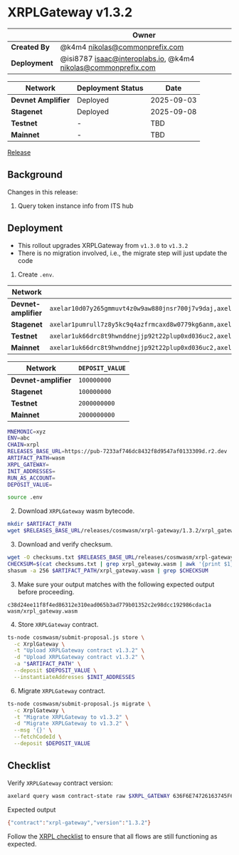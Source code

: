 # XRPLGateway v1.3.2

|                | **Owner**                                                         |
|----------------|-------------------------------------------------------------------|
| **Created By** | @k4m4 <nikolas@commonprefix.com>                                  |
| **Deployment** | @isi8787 <isaac@interoplabs.io>, @k4m4 <nikolas@commonprefix.com> |

| **Network**          | **Deployment Status** | **Date**   |
|----------------------|-----------------------|------------|
| **Devnet Amplifier** | Deployed              | 2025-09-03 |
| **Stagenet**         | Deployed              | 2025-09-08 |
| **Testnet**          | -                     | TBD        |
| **Mainnet**          | -                     | TBD        |

[Release](https://github.com/commonprefix/axelar-amplifier/releases/tag/xrpl-gateway-v1.3.2)

## Background

Changes in this release:

1. Query token instance info from ITS hub

## Deployment

- This rollout upgrades XRPLGateway from `v1.3.0` to `v1.3.2`
- There is no migration involved, i.e., the migrate step will just update the code

1. Create `.env`.

| Network              | `INIT_ADDRESSES`                                                                                                                            | `RUN_AS_ACCOUNT`                                |
| -------------------- | ------------------------------------------------------------------------------------------------------------------------------------------- | ----------------------------------------------- |
| **Devnet-amplifier** | `axelar10d07y265gmmuvt4z0w9aw880jnsr700j7v9daj,axelar1zlr7e5qf3sz7yf890rkh9tcnu87234k6k7ytd9`                                               | `axelar10d07y265gmmuvt4z0w9aw880jnsr700j7v9daj` |
| **Stagenet**         | `axelar1pumrull7z8y5kc9q4azfrmcaxd8w0779kg6anm,axelar10d07y265gmmuvt4z0w9aw880jnsr700j7v9daj,axelar12qvsvse32cjyw60ztysd3v655aj5urqeup82ky` | `axelar10d07y265gmmuvt4z0w9aw880jnsr700j7v9daj` |
| **Testnet**          | `axelar1uk66drc8t9hwnddnejjp92t22plup0xd036uc2,axelar10d07y265gmmuvt4z0w9aw880jnsr700j7v9daj,axelar12f2qn005d4vl03ssjq07quz6cja72w5ukuchv7` | `axelar10d07y265gmmuvt4z0w9aw880jnsr700j7v9daj` |
| **Mainnet**          | `axelar1uk66drc8t9hwnddnejjp92t22plup0xd036uc2,axelar10d07y265gmmuvt4z0w9aw880jnsr700j7v9daj,axelar1nctnr9x0qexemeld5w7w752rmqdsqqv92dw9am` | `axelar10d07y265gmmuvt4z0w9aw880jnsr700j7v9daj` |

| Network              | `DEPOSIT_VALUE` |
| -------------------- | --------------- |
| **Devnet-amplifier** | `100000000`     |
| **Stagenet**         | `100000000`     |
| **Testnet**          | `2000000000`    |
| **Mainnet**          | `2000000000`    |

```bash
MNEMONIC=xyz
ENV=abc
CHAIN=xrpl
RELEASES_BASE_URL=https://pub-7233af746dc8432f8d9547af0133309d.r2.dev
ARTIFACT_PATH=wasm
XRPL_GATEWAY=
INIT_ADDRESSES=
RUN_AS_ACCOUNT=
DEPOSIT_VALUE=
```

```bash
source .env
```

2. Download `XRPLGateway` wasm bytecode.

```bash
mkdir $ARTIFACT_PATH
wget $RELEASES_BASE_URL/releases/cosmwasm/xrpl-gateway/1.3.2/xrpl_gateway.wasm --directory-prefix=$ARTIFACT_PATH
```

3. Download and verify checksum.

```bash
wget -O checksums.txt $RELEASES_BASE_URL/releases/cosmwasm/xrpl-gateway/1.3.2/checksums.txt
CHECKSUM=$(cat checksums.txt | grep xrpl_gateway.wasm | awk '{print $1}')
shasum -a 256 $ARTIFACT_PATH/xrpl_gateway.wasm | grep $CHECKSUM
```

3. Make sure your output matches with the following expected output before proceeding.

```
c38d24ee11f8f4ed86312e310ead065b3ad779b01352c2e98dcc192986cdac1a  wasm/xrpl_gateway.wasm
```

4. Store `XRPLGateway` contract.

```bash
ts-node cosmwasm/submit-proposal.js store \
  -c XrplGateway \
  -t "Upload XRPLGateway contract v1.3.2" \
  -d "Upload XRPLGateway contract v1.3.2" \
  -a "$ARTIFACT_PATH" \
  --deposit $DEPOSIT_VALUE \
  --instantiateAddresses $INIT_ADDRESSES
```

6. Migrate `XRPLGateway` contract.

```bash
ts-node cosmwasm/submit-proposal.js migrate \
  -c XrplGateway \
  -t "Migrate XRPLGateway to v1.3.2" \
  -d "Migrate XRPLGateway to v1.3.2" \
  --msg '{}' \
  --fetchCodeId \
  --deposit $DEPOSIT_VALUE
```

## Checklist

Verify `XRPLGateway` contract version:

```bash
axelard query wasm contract-state raw $XRPL_GATEWAY 636F6E74726163745F696E666F -o json | jq -r '.data' | base64 -d
```

Expected output

```bash
{"contract":"xrpl-gateway","version":"1.3.2"}
```

Follow the [XRPL checklist](../xrpl/2025-02-v1.0.0.md) to ensure that all flows are still functioning as expected.
